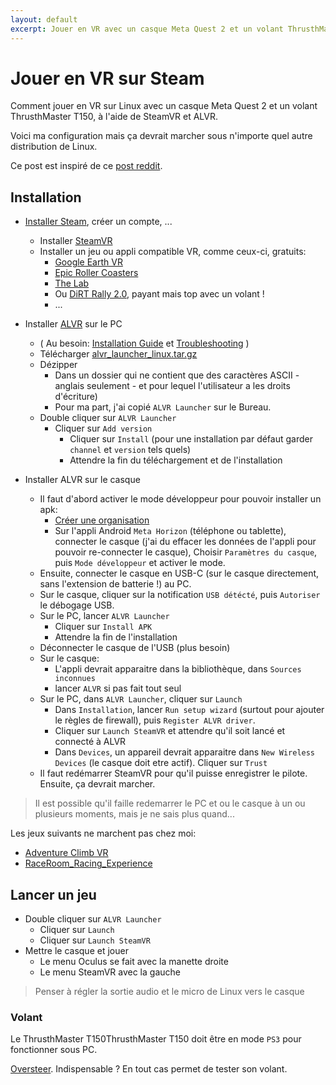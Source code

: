```yaml
---
layout: default
excerpt: Jouer en VR avec un casque Meta Quest 2 et un volant ThrusthMaster T150, à l'aide de SteamVR et ALVR.
---
```


# Jouer en VR sur Steam

Comment jouer en VR sur Linux avec un casque Meta Quest 2 et un volant ThrusthMaster T150, à l'aide de SteamVR et ALVR.

Voici ma configuration mais ça devrait marcher sous n'importe quel autre distribution de Linux.

Ce post est inspiré de ce [post reddit](https://www.reddit.com/r/linux_gaming/comments/1apuds8/my_setup_experience_with_meta_quest_2_on_linux/?tl=fr).

## Installation

- [Installer Steam](https://store.steampowered.com/about/), créer un compte, ...
    - Installer [SteamVR](https://store.steampowered.com/app/250820/SteamVR/?l=french)
    - Installer un jeu ou appli compatible VR, comme ceux-ci, gratuits:
        - [Google Earth VR](https://store.steampowered.com/app/348250/Google_Earth_VR/)
        - [Epic Roller Coasters](https://store.steampowered.com/app/787790/Epic_Roller_Coasters/)
        - [The Lab](https://store.steampowered.com/app/450390/The_Lab/)
        - Ou [DiRT Rally 2.0](https://store.steampowered.com/app/690790/DiRT_Rally_20/), payant mais top avec un volant !
        - ...  
- Installer [ALVR](https://github.com/alvr-org/ALVR) sur le PC
    - ( Au besoin: [Installation Guide](https://github.com/alvr-org/ALVR/wiki/Installation-guide) et [Troubleshooting](https://github.com/alvr-org/ALVR/wiki/Linux-Troubleshooting) )
    - Télécharger [alvr_launcher_linux.tar.gz](https://github.com/alvr-org/ALVR/releases/latest/download/alvr_launcher_linux.tar.gz)
    - Dézipper 
        - Dans un dossier qui ne contient que des caractères ASCII - anglais seulement - et pour lequel l'utilisateur a les droits d'écriture)
        - Pour ma part, j'ai copié `ALVR Launcher` sur le Bureau.
    - Double cliquer sur `ALVR Launcher`
        - Cliquer sur `Add version`
            - Cliquer sur `Install` (pour une installation par défaut garder `channel` et `version` tels quels)
            - Attendre la fin du téléchargement et de l'installation
        
- Installer ALVR sur le casque
    - Il faut d'abord activer le mode développeur pour pouvoir installer un apk:
        - [Créer une organisation](https://developer.oculus.com/manage/organizations/create/)
        - Sur l'appli Android `Meta Horizon` (téléphone ou tablette), connecter le casque (j'ai du effacer les données de l'appli pour pouvoir re-connecter le casque), Choisir `Paramètres du casque`, puis `Mode développeur` et activer le mode.
    - Ensuite, connecter le casque en USB-C (sur le casque directement, sans l'extension de batterie !) au PC.
    - Sur le casque, cliquer sur la notification `USB détécté`, puis `Autoriser` le débogage USB.
    - Sur le PC, lancer `ALVR Launcher`
        - Cliquer sur `Install APK`
        - Attendre la fin de l'installation
    - Déconnecter le casque de l'USB (plus besoin)
    - Sur le casque:
        - L'appli devrait apparaitre dans la bibliothèque, dans `Sources inconnues`
        - lancer `ALVR` si pas fait tout seul
    - Sur le PC, dans `ALVR Launcher`, cliquer sur `Launch`
        - Dans `Installation`, lancer `Run setup wizard` (surtout pour ajouter le règles de firewall), puis `Register ALVR driver`.
        - Cliquer sur `Launch SteamVR` et attendre qu'il soit lancé et connecté à ALVR
        - Dans `Devices`, un appareil devrait apparaitre dans `New Wireless Devices` (le casque doit etre actif). Cliquer sur `Trust`
    - Il faut redémarrer SteamVR pour qu'il puisse enregistrer le pilote. Ensuite, ça devrait marcher.

> Il est possible qu'il faille redemarrer le PC et ou le casque à un ou plusieurs moments, mais je ne sais plus quand...

Les jeux suivants ne marchent pas chez moi:

- [Adventure Climb VR](https://store.steampowered.com/app/1040430/Adventure_Climb_VR/)
- [RaceRoom_Racing_Experience](https://store.steampowered.com/app/211500/RaceRoom_Racing_Experience/)

## Lancer un jeu    

- Double cliquer sur `ALVR Launcher`
    - Cliquer sur `Launch`
    - Cliquer sur `Launch SteamVR`
- Mettre le casque et jouer
    - Le menu Oculus se fait avec la manette droite 
    - Le menu SteamVR avec la gauche

> Penser à régler la sortie audio et le micro de Linux vers le casque

### Volant

Le ThrusthMaster T150ThrusthMaster T150 doit être en mode `PS3` pour fonctionner sous PC.

[Oversteer](https://github.com/berarma/oversteer?tab=readme-ov-file). Indispensable ? En tout cas permet de tester son volant.
